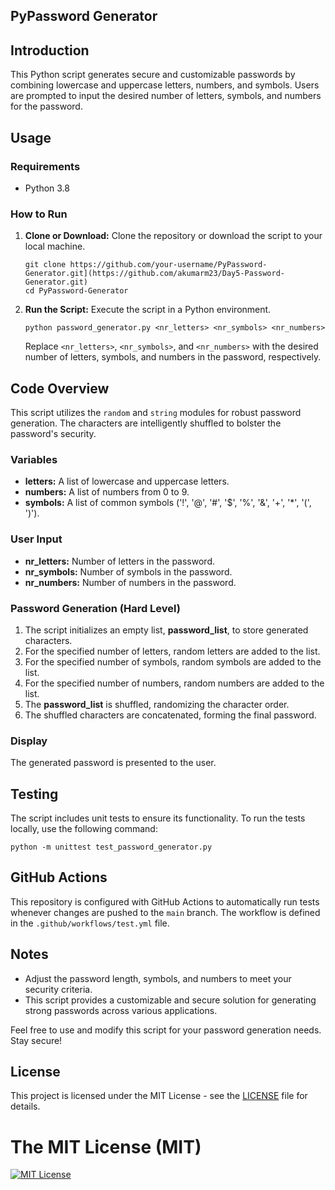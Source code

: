 ## PyPassword Generator

## Introduction

This Python script generates secure and customizable passwords by combining lowercase and uppercase letters, numbers, and symbols. Users are prompted to input the desired number of letters, symbols, and numbers for the password.

## Usage

### Requirements

- Python 3.8

### How to Run

1. **Clone or Download:**
   Clone the repository or download the script to your local machine.
   ```
   git clone https://github.com/your-username/PyPassword-Generator.git](https://github.com/akumarm23/Day5-Password-Generator.git)
   cd PyPassword-Generator
   ```
2. **Run the Script:**
   Execute the script in a Python environment.
    ```
   python password_generator.py <nr_letters> <nr_symbols> <nr_numbers>
    ```
   Replace `<nr_letters>`, `<nr_symbols>`, and `<nr_numbers>` with the desired number of letters, symbols, and numbers in the password, respectively.

## Code Overview

This script utilizes the `random` and `string` modules for robust password generation. The characters are intelligently shuffled to bolster the password's security.

### Variables

- **letters:** A list of lowercase and uppercase letters.
- **numbers:** A list of numbers from 0 to 9.
- **symbols:** A list of common symbols ('!', '@', '#', '$', '%', '&', '+', '*', '(', ')').

### User Input

- **nr_letters:** Number of letters in the password.
- **nr_symbols:** Number of symbols in the password.
- **nr_numbers:** Number of numbers in the password.

### Password Generation (Hard Level)

1. The script initializes an empty list, **password_list**, to store generated characters.
2. For the specified number of letters, random letters are added to the list.
3. For the specified number of symbols, random symbols are added to the list.
4. For the specified number of numbers, random numbers are added to the list.
5. The **password_list** is shuffled, randomizing the character order.
6. The shuffled characters are concatenated, forming the final password.

### Display

The generated password is presented to the user.

## Testing

The script includes unit tests to ensure its functionality. To run the tests locally, use the following command:
 ```
python -m unittest test_password_generator.py
 ```

## GitHub Actions

This repository is configured with GitHub Actions to automatically run tests whenever changes are pushed to the `main` branch. The workflow is defined in the `.github/workflows/test.yml` file.

## Notes

- Adjust the password length, symbols, and numbers to meet your security criteria.
- This script provides a customizable and secure solution for generating strong passwords across various applications.

Feel free to use and modify this script for your password generation needs. Stay secure!

## License

This project is licensed under the MIT License - see the [LICENSE](LICENSE) file for details.

The MIT License (MIT)
=====================

[![MIT License](https://img.shields.io/badge/license-MIT-blue.svg)](https://opensource.org/licenses/MIT)


